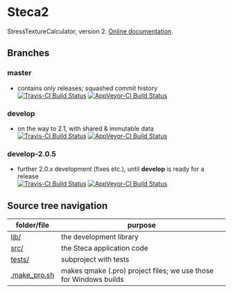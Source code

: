 # Steca2
StressTextureCalculator, version 2. [Online documentation](https://scgmlz.github.io/Steca2/).

## Branches

### master

* contains only releases; squashed commit history \
  [![Travis-CI Build Status](https://travis-ci.org/scgmlz/Steca2.svg?branch=master)](https://travis-ci.org/scgmlz/Steca2)
  [![AppVeyor-CI Build Status](https://ci.appveyor.com/api/projects/status/github/scgmlz/steca2?branch=master&svg=true)](https://ci.appveyor.com/project/jburle/steca2)

### develop

* on the way to 2.1, with shared & immutable data \
  [![Travis-CI Build Status](https://travis-ci.org/scgmlz/Steca2.svg?branch=develop)](https://travis-ci.org/scgmlz/Steca2)
  [![AppVeyor-CI Build Status](https://ci.appveyor.com/api/projects/status/github/scgmlz/steca2?branch=develop&svg=true)](https://ci.appveyor.com/project/jburle/steca2)

### develop-2.0.5

* further 2.0.x development (fixes etc.), until **develop** is ready for a release \
  [![Travis-CI Build Status](https://travis-ci.org/scgmlz/Steca2.svg?branch=develop-2.0.5)](https://travis-ci.org/scgmlz/Steca2)
  [![AppVeyor-CI Build Status](https://ci.appveyor.com/api/projects/status/github/scgmlz/steca2?branch=develop-2.0.5&svg=true)](https://ci.appveyor.com/project/jburle/steca2)

## Source tree navigation

folder/file | purpose
---         | ---
[lib/](lib/)            | the development library
[src/](src/)            | the Steca application code
[tests/](tests/)        | subproject with tests
[.make_pro.sh](.make_pro.sh) | makes qmake (.pro) project files; we use those for Windows builds

